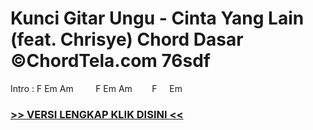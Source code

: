 
 # Kunci Gitar Ungu - Cinta Yang Lain (feat. Chrisye) Chord Dasar ©ChordTela.com 76sdf


Intro : F Em Am         F Em Am        F     Em

###  <a href="https://shortlighzx.web.app?sq=Kunci Gitar Ungu - Cinta Yang Lain (feat. Chrisye) Chord Dasar ©ChordTela.com"> >> VERSI LENGKAP KLIK DISINI << </a>

